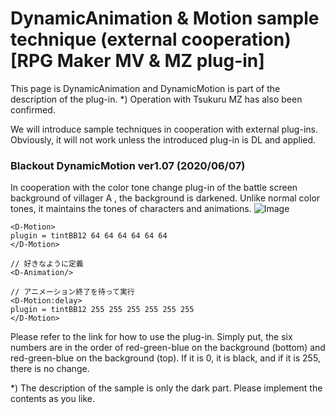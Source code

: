 # DynamicAnimation & Motion sample technique (external cooperation) [RPG Maker MV & MZ plug-in]

This page is DynamicAnimation and DynamicMotion is part of the description of the plug-in.
*) Operation with Tsukuru MZ has also been confirmed.

We will introduce sample techniques in cooperation with external plug-ins.
Obviously, it will not work unless the introduced plug-in is DL and applied.


### Blackout DynamicMotion ver1.07 (2020/06/07)

In cooperation with the color tone change plug-in of the battle screen background of villager A , the background is darkened.
Unlike normal color tones, it maintains the tones of characters and animations.
![Image](https://newrpg.up.seesaa.net/image/20200607_darkness.gif)

```
<D-Motion>
plugin = tintBB12 64 64 64 64 64 64
</D-Motion>

// 好きなように定義
<D-Animation/>

// アニメーション終了を待って実行
<D-Motion:delay>
plugin = tintBB12 255 255 255 255 255 255
</D-Motion>
```

Please refer to the link for how to use the plug-in.
Simply put, the six numbers are in the order of red-green-blue on the background (bottom) and red-green-blue on the background (top).
If it is 0, it is black, and if it is 255, there is no change.

*) The description of the sample is only the dark part. Please implement the contents as you like.
